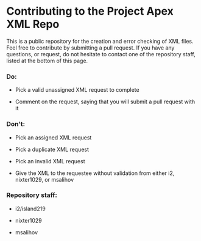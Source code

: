 # Contributing to the Project Apex XML Repo

This is a public repository for the creation and error checking of XML files. Feel free to contribute by submitting a pull request.
If you have any questions, or request, do not hesitate to contact one of the repository staff, listed at the bottom of this page.

### Do:
- Pick a valid unassigned XML request to complete

- Comment on the request, saying that you will submit a pull request with it


### Don't:
- Pick an assigned XML request

- Pick a duplicate XML request

- Pick an invalid XML request

- Give the XML to the requestee without validation from either i2, nixter1029, or msalihov


### Repository staff:
- i2/island219

- nixter1029

- msalihov
